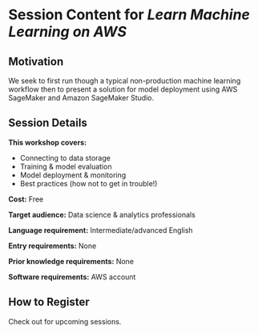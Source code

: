 # Session Content for _Learn Machine Learning on AWS_

## Motivation

We seek to first run though a typical non-production machine learning workflow then to present a solution for model deployment using AWS SageMaker and Amazon SageMaker Studio.

## Session Details

**This workshop covers:**

- Connecting to data storage
- Training & model evaluation
- Model deployment & monitoring
- Best practices (how not to get in trouble!)

**Cost:** Free

**Target audience:** Data science & analytics professionals

**Language requirement:** Intermediate/advanced English

**Entry requirements:** None

**Prior knowledge requirements:** None

**Software requirements:** AWS account

## How to Register

Check out [](datamahi.github.io) for upcoming sessions.